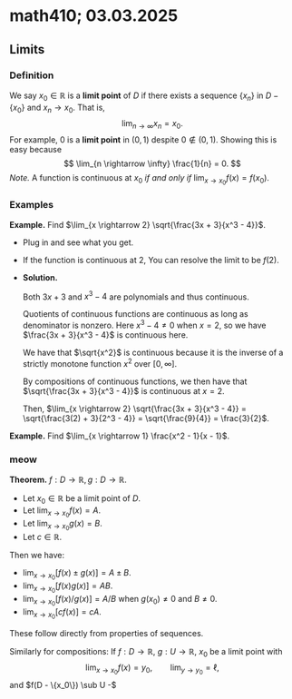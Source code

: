 # math410; 03.03.2025

## Limits

### Definition

We say $x_0 \in \mathbb{R}$ is a **limit point** of $D$ if there exists a sequence $\{x_n\}$ in $D - \{x_0\}$ and $x_n \rightarrow x_0$. That is,
$$
\lim_{n \rightarrow \infty} x_n = x_0.
$$
For example, $0$ is a **limit point** in $(0, 1)$ despite $0 \notin (0, 1)$. Showing this is easy because
$$
\lim_{n \rightarrow \infty} \frac{1}{n} = 0.
$$
*Note.* A function is continuous at $x_0$ *if and only if* $\lim_{x \rightarrow x_0} f(x) = f(x_0)$.

### Examples

**Example.** Find $\lim_{x \rightarrow 2} \sqrt{\frac{3x + 3}{x^3 - 4}}$.

- Plug in and see what you get.

- If the function is continuous at $2$, You can resolve the limit to be $f(2)$.

- **Solution.**

  Both $3x + 3$ and $x^3 - 4$ are polynomials and thus continuous. 

  Quotients of continuous functions are continuous as long as denominator is nonzero. Here $x^3 - 4 \neq 0$ when $x = 2$, so we have $\frac{3x + 3}{x^3 - 4}$ is continuous here. 

  We have that $\sqrt{x^2}$ is continuous because it is the inverse of a strictly monotone function $x^2$ over $[0, \infty]$.

  By compositions of continuous functions, we then have that $\sqrt{\frac{3x + 3}{x^3 - 4}}$ is continuous at $x = 2$.

  Then, $\lim_{x \rightarrow 2} \sqrt{\frac{3x + 3}{x^3 - 4}} = \sqrt{\frac{3(2) + 3}{2^3 - 4}} = \sqrt{\frac{9}{4}} = \frac{3}{2}$.

**Example.** Find $\lim_{x \rightarrow 1} \frac{x^2 - 1}{x - 1}$.

### meow

**Theorem.** $f: D \rightarrow \mathbb{R},\, g: D \rightarrow \mathbb{R}$. 

- Let $x_0 \in \mathbb{R}$ be a limit point of $D$.
- Let $\lim_{x \rightarrow x_0} f(x) = A$.
- Let $\lim_{x \rightarrow x_0} g(x) = B$.
- Let $c \in \mathbb{R}$.

Then we have:

- $\lim_{x \rightarrow x_0} [f(x) \pm g(x)] = A \pm B$.
- $\lim_{x \rightarrow x_0} [f(x) g(x)] = AB$.
- $\lim_{x \rightarrow x_0} [f(x) / g(x)] = A / B$ when $g(x_0) \neq 0$ and $B \neq 0$.
- $\lim_{x \rightarrow x_0} [c f(x)] = cA$.

These follow directly from properties of sequences.

Similarly for compositions: If $f: D \rightarrow \mathbb{R}$, $g: U \rightarrow \mathbb{R}$, $x_0$ be a limit point with
$$
\lim_{x \rightarrow x_0} f(x) = y_0, \qquad
	\lim_{y \rightarrow y_0} = \ell,
$$
 and $f(D - \{x_0\}) \sub U -$